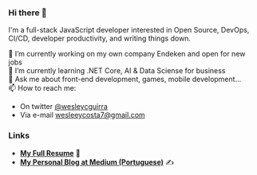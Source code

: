 ### Hi there 👋

I'm a full-stack JavaScript developer interested in Open Source, DevOps, CI/CD, developer productivity, and writing things down.

🔭 I’m currently working on my own company Endeken and open for new jobs  
🌱 I’m currently learning .NET Core, AI & Data Sciense for business  
💬 Ask me about front-end development, games, mobile development...  
📫 How to reach me:  
- On twitter [@wesleycguirra](https://twitter.com/wesleycguirra)  
- Via e-mail [wesleeycosta7@gmail.com](mailto:wesleeycosta7@gmail.com)  

### Links

- [**My Full Resume**](https://github.com/wesleyguirra/resume) 📄
- [**My Personal Blog at Medium (Portuguese)**](https://medium.com/@wesguirra) ✍️  

